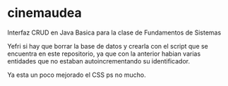 cinemaudea
==========

Interfaz CRUD en Java Basica para la clase de Fundamentos de Sistemas

Yefri si hay que borrar la base de datos y crearla con el script que se encuentra en este repositorio, ya que con la anterior habian varias entidades que no estaban autoincrementando su identificador.

Ya esta un poco mejorado el CSS ps no mucho.

